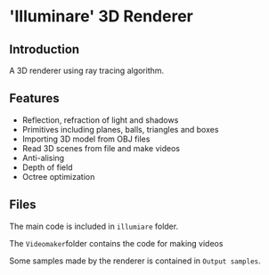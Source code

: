 # 'Illuminare' 3D Renderer

## Introduction
A 3D renderer using ray tracing algorithm.

## Features
<ul>
<li>Reflection, refraction of light and shadows</li>
<li>Primitives including planes, balls, triangles and boxes</li>
<li>Importing 3D model from OBJ files</li>
<li>Read 3D scenes from file and make videos</li>
<li>Anti-alising</li>
<li>Depth of field</li>
<li>Octree optimization</li>
</ul>

## Files
The main code is included in `illumiare` folder.

The `Videomaker`folder contains the code for making videos

Some samples made by the renderer is contained in `Output samples`.